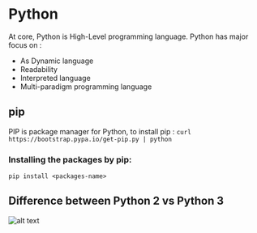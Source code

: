 # Python
At core, Python is High-Level programming language. Python has major focus on :
- As Dynamic language
- Readability
- Interpreted language
- Multi-paradigm programming language

## pip
PIP is package manager for Python, to install pip :
`curl https://bootstrap.pypa.io/get-pip.py | python`

### Installing the packages by pip:
`pip install <packages-name>`

## Difference between Python 2 vs Python 3

![alt text](http://url/to/img.png)
